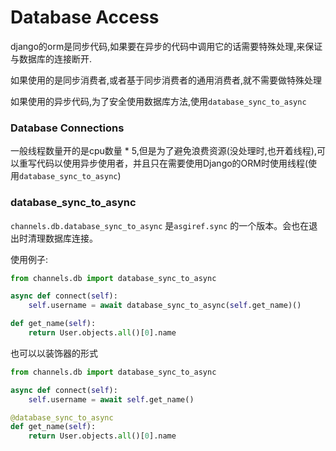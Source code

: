 # Database Access 

django的orm是同步代码,如果要在异步的代码中调用它的话需要特殊处理,来保证与数据库的连接断开.

如果使用的是同步消费者,或者基于同步消费者的通用消费者,就不需要做特殊处理

如果使用的异步代码,为了安全使用数据库方法,使用`database_sync_to_async`

### Database Connections

一般线程数量开的是cpu数量 * 5,但是为了避免浪费资源(没处理时,也开着线程),可以重写代码以使用异步使用者，并且只在需要使用Django的ORM时使用线程(使用`database_sync_to_async`)

### database_sync_to_async

`channels.db.database_sync_to_async` 是`asgiref.sync` 的一个版本。会也在退出时清理数据库连接。

使用例子:

```python
from channels.db import database_sync_to_async

async def connect(self):
    self.username = await database_sync_to_async(self.get_name)()

def get_name(self):
    return User.objects.all()[0].name
```

也可以以装饰器的形式

```python
from channels.db import database_sync_to_async

async def connect(self):
    self.username = await self.get_name()

@database_sync_to_async
def get_name(self):
    return User.objects.all()[0].name
```







